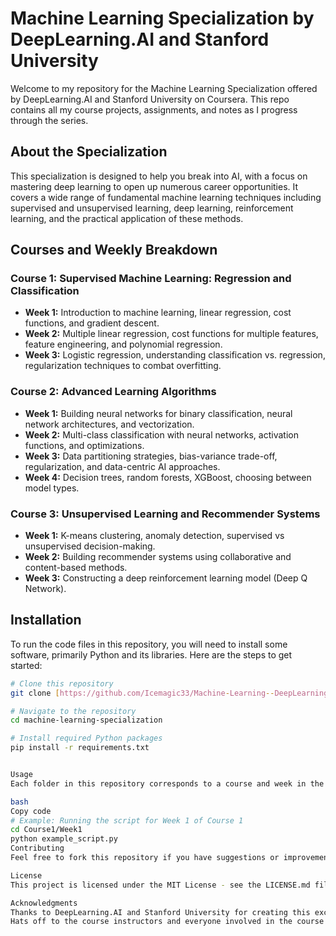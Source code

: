# Machine Learning Specialization by DeepLearning.AI and Stanford University

Welcome to my repository for the Machine Learning Specialization offered by DeepLearning.AI and Stanford University on Coursera. This repo contains all my course projects, assignments, and notes as I progress through the series.

## About the Specialization

This specialization is designed to help you break into AI, with a focus on mastering deep learning to open up numerous career opportunities. It covers a wide range of fundamental machine learning techniques including supervised and unsupervised learning, deep learning, reinforcement learning, and the practical application of these methods.

## Courses and Weekly Breakdown

### Course 1: Supervised Machine Learning: Regression and Classification
- **Week 1:** Introduction to machine learning, linear regression, cost functions, and gradient descent.
- **Week 2:** Multiple linear regression, cost functions for multiple features, feature engineering, and polynomial regression.
- **Week 3:** Logistic regression, understanding classification vs. regression, regularization techniques to combat overfitting.

### Course 2: Advanced Learning Algorithms
- **Week 1:** Building neural networks for binary classification, neural network architectures, and vectorization.
- **Week 2:** Multi-class classification with neural networks, activation functions, and optimizations.
- **Week 3:** Data partitioning strategies, bias-variance trade-off, regularization, and data-centric AI approaches.
- **Week 4:** Decision trees, random forests, XGBoost, choosing between model types.

### Course 3: Unsupervised Learning and Recommender Systems
- **Week 1:** K-means clustering, anomaly detection, supervised vs unsupervised decision-making.
- **Week 2:** Building recommender systems using collaborative and content-based methods.
- **Week 3:** Constructing a deep reinforcement learning model (Deep Q Network).

## Installation

To run the code files in this repository, you will need to install some software, primarily Python and its libraries. Here are the steps to get started:

```bash
# Clone this repository
git clone [https://github.com/Icemagic33/Machine-Learning--DeepLearning.ai.git]

# Navigate to the repository
cd machine-learning-specialization

# Install required Python packages
pip install -r requirements.txt


Usage
Each folder in this repository corresponds to a course and week in the specialization. To run the programs, navigate to the appropriate directory and execute the Python scripts.

bash
Copy code
# Example: Running the script for Week 1 of Course 1
cd Course1/Week1
python example_script.py
Contributing
Feel free to fork this repository if you have suggestions or improvements. Contributions to the project are always welcome!

License
This project is licensed under the MIT License - see the LICENSE.md file for details.

Acknowledgments
Thanks to DeepLearning.AI and Stanford University for creating this excellent specialization.
Hats off to the course instructors and everyone involved in the course design and implementation.
